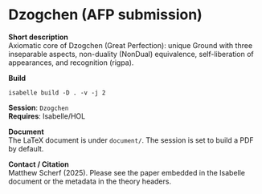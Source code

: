# Dzogchen (AFP submission)

**Short description**  
Axiomatic core of Dzogchen (Great Perfection): unique Ground with three inseparable aspects, non-duality (NonDual) equivalence, self-liberation of appearances, and recognition (rigpa).

**Build**  
```
isabelle build -D . -v -j 2
```

**Session**: `Dzogchen`  
**Requires**: Isabelle/HOL

**Document**  
The LaTeX document is under `document/`. The session is set to build a PDF by default.

**Contact / Citation**  
Matthew Scherf (2025). Please see the paper embedded in the Isabelle document or the metadata in the theory headers.
